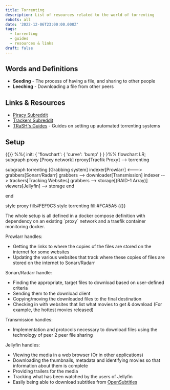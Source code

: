 ```yaml
---
title: Torrenting
description: List of resources related to the world of torrenting
robots: all
date: '2022-12-06T23:00:00.000Z'
tags:
  - torrenting
  - guides
  - resources & links
draft: false
---
```


## Words and Definitions

- **Seeding** - The process of having a file, and sharing to other people
- **Leeching** - Downloading a file from other peers

## Links & Resources

- [Piracy Subreddit](https://reddit.com/r/piracy "")
- [Trackers Subreddit](https://www.reddit.com/r/trackers/ "")
- [TRaSH's Guides](https://trash-guides.info/ "") - Guides on setting up automated torrenting systems

## Setup

{{<mermaid>}}
%%{ init: { 'flowchart': { 'curve': 'bump' } } }%%
flowchart LR;
subgraph proxy [Proxy network]
rproxy[Traefik Proxy] --> torrenting

subgraph torrenting [Grabbing system]
indexer[Prowlarr] <---> grabbers[Sonarr/Radarr]
grabbers --> downloader[Transmission]
indexer --> trackers[Tracking Websites]
grabbers --> storage[(RAID-1 Array)]
viewers[Jellyfin] --> storage
end

end

style proxy fill:#FEF9C3
style torrenting fill:#FCA5A5
{{</mermaid>}}

The whole setup is all defined in a docker compose definition with dependency on an existing \`proxy\` network and a traefik container monitoring docker.

Prowlarr handles:
- Getting the links to where the copies of the files are stored on the internet for some websites
- Updating the various websites that track where these copies of files are stored on the internet to Sonarr/Radarr

Sonarr/Radarr handle:
- Finding the appropriate, target files to download based on user-defined criteria
- Sending them to the download client
- Copying/moving the downloaded files to the final destination
- Checking in with websites that list what movies to get & download (For example, the hottest movies released)

Transmission handles:
- Implementation and protocols necessary to download files using the technology of peer 2 peer file sharing

Jellyfin handles:
- Viewing the media in a web browser (Or in other applications)
- Downloading the thumbnails, metadata and identifying movies so that information about them is complete
- Providing trailers for the media
- Tracking what has been watched by the users of Jellyfin
- Easily being able to download subtitles from [OpenSubtitles](https://www.opensubtitles.com/en)
